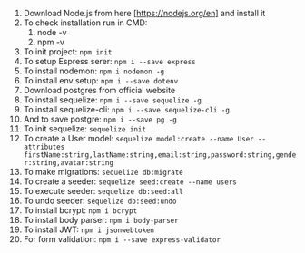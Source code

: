 1. Download Node.js from here [https://nodejs.org/en] and install it
2. To check installation run in CMD:
   1. node -v
   2. npm -v
3. To init project: `npm init`
4. To setup Espress serer: `npm i --save express`
5. To install nodemon: `npm i nodemon -g`
6. To install env setup: `npm i --save dotenv`
7. Download postgres from official website
8. To install sequelize: `npm i --save sequelize -g`
9. To install sequelize-cli: `npm i --save sequelize-cli -g`
10. And to save postgre: `npm i --save pg -g`
11. To init sequelize: `sequelize init`
12. To create a User model: `sequelize model:create --name User --attributes firstName:string,lastName:string,email:string,password:string,gender:string,avatar:string`
13. To make migrations: `sequelize db:migrate`
14. To create a seeder: `sequelize seed:create --name users`
15. To execute seeder: `sequelize db:seed:all`
16. To undo seeder: `sequelize db:seed:undo`
17. To install bcrypt: `npm i bcrypt`
18. To install body parser: `npm i body-parser`
19. To install JWT: `npm i jsonwebtoken`
20. For form validation: `npm i --save express-validator`